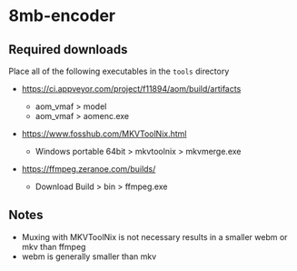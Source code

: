 # 8mb-encoder

## Required downloads

Place all of the following executables in the `tools` directory

- https://ci.appveyor.com/project/f11894/aom/build/artifacts
	- aom_vmaf > model
	- aom_vmaf > aomenc.exe

- https://www.fosshub.com/MKVToolNix.html
	- Windows portable 64bit > mkvtoolnix > mkvmerge.exe
	
- https://ffmpeg.zeranoe.com/builds/
	- Download Build > bin > ffmpeg.exe


## Notes

- Muxing with MKVToolNix is not necessary results in a smaller webm or mkv than ffmpeg
- webm is generally smaller than mkv